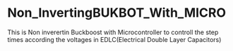 # Non_InvertingBUKBOT_With_MICRO
This is Non inverertin Buckboost with Microcontroller to controll the step times according the voltages in EDLC(Electrical Double Layer Capacitors)
